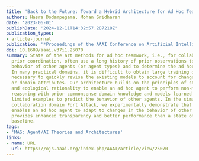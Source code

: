 ```yaml
---
title: 'Back to the Future: Toward a Hybrid Architecture for Ad Hoc Teamwork'
authors: Hasra Dodampegama, Mohan Sridharan
date: '2023-06-01'
publishDate: '2024-12-11T14:32:57.287218Z'
publication_types:
- article-journal
publication: '*Proceedings of the AAAI Conference on Artificial Intelligence*'
doi: 10.1609/aaai.v37i1.25070
summary: State of the art methods for ad hoc teamwork, i.e., for collaboration without
  prior coordination, often use a long history of prior observations to model the
  behavior of other agents (or agent types) and to determine the ad hoc agent's behavior.
  In many practical domains, it is difficult to obtain large training datasets, and
  necessary to quickly revise the existing models to account for changes in team composition
  or domain attributes. Our architecture builds on the principles of step-wise refinement
  and ecological rationality to enable an ad hoc agent to perform non-monotonic logical
  reasoning with prior commonsense domain knowledge and models learned rapidly from
  limited examples to predict the behavior of other agents. In the simulated multiagent
  collaboration domain Fort Attack, we experimentally demonstrate that our architecture
  enables an ad hoc agent to adapt to changes in the behavior of other agents, and
  provides enhanced transparency and better performance than a state of the art data-driven
  baseline.
tags:
- 'MAS: Agent/AI Theories and Architectures'
links:
- name: URL
  url: https://ojs.aaai.org/index.php/AAAI/article/view/25070
---
```

